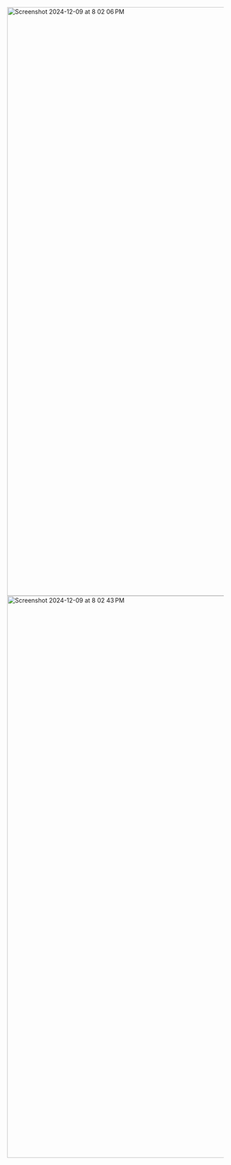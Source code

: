<img width="1368" alt="Screenshot 2024-12-09 at 8 02 06 PM" src="https://github.com/user-attachments/assets/af29af2d-eea7-4c29-a173-a189e987a491">


<img width="1306" alt="Screenshot 2024-12-09 at 8 02 43 PM" src="https://github.com/user-attachments/assets/1fde8e1d-b086-49b1-99c7-ee024ee2ec78">
